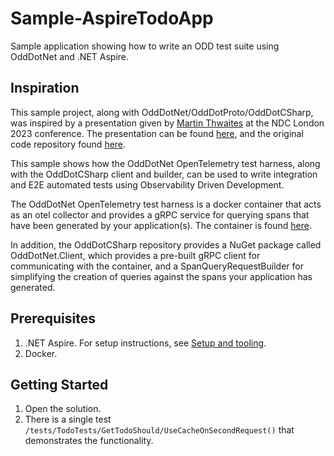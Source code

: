 # Sample-AspireTodoApp
Sample application showing how to write an ODD test suite using OddDotNet and .NET Aspire.

## Inspiration
This sample project, along with OddDotNet/OddDotProto/OddDotCSharp, was inspired by a presentation given by
[Martin Thwaites](https://github.com/martinjt) at the NDC London 2023 conference. The presentation can be 
found [here](https://youtu.be/prLRI3VEVq4), and the original code repository found 
[here](https://github.com/martinjt/todo-odd/tree/main).

This sample shows how the OddDotNet OpenTelemetry test harness, along with the OddDotCSharp client and builder,
can be used to write integration and E2E automated tests using Observability Driven Development. 

The OddDotNet OpenTelemetry test harness is a docker container that acts as an otel collector and provides
a gRPC service for querying spans that have been generated by your application(s). The container is found
[here](https://github.com/OddDotNet/OddDotNet/pkgs/container/odddotnet).

In addition, the OddDotCSharp repository provides a NuGet package called OddDotNet.Client, which provides
a pre-built gRPC client for communicating with the container, and a SpanQueryRequestBuilder for 
simplifying the creation of queries against the spans your application has generated. 

## Prerequisites
1. .NET Aspire. For setup instructions, see [Setup and tooling](https://learn.microsoft.com/en-us/dotnet/aspire/fundamentals/setup-tooling?tabs=linux&pivots=dotnet-cli).
2. Docker.

## Getting Started
1. Open the solution.
2. There is a single test `/tests/TodoTests/GetTodoShould/UseCacheOnSecondRequest()` that demonstrates the functionality.
